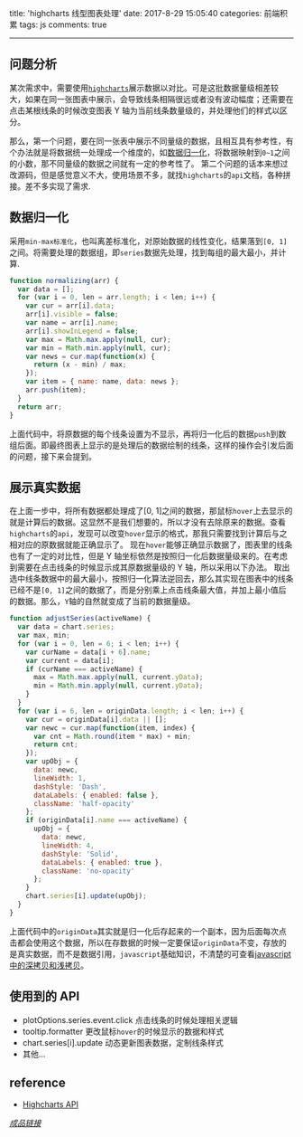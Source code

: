title: 'highcharts 线型图表处理'
date: 2017-8-29 15:05:40
categories: 前端积累
tags: js
comments: true

---

## 问题分析

某次需求中，需要使用[`highcharts`](https://www.highcharts.com/)展示数据以对比。可是这批数据量级相差较大，如果在同一张图表中展示，会导致线条相隔很远或者没有波动幅度；还需要在点击某根线条的时候改变图表 Y 轴为当前线条数量级的，并处理他们的样式以区分。

  <!-- more -->

那么，第一个问题，要在同一张表中展示不同量级的数据，且相互具有参考性，有个办法就是将数据统一处理成一个维度的，如[数据归一化](https://baike.baidu.com/item/%E5%BD%92%E4%B8%80%E5%8C%96%E6%96%B9%E6%B3%95)，将数据映射到`0~1`之间的小数，那不同量级的数据之间就有一定的参考性了。
第二个问题的话本来想过改源码，但是感觉意义不大，使用场景不多，就找`highcharts`的`api`文档，各种拼接。差不多实现了需求.

## 数据归一化

采用`min-max标准化`，也叫离差标准化，对原始数据的线性变化，结果落到`[0, 1]`之间。将需要处理的数据组，即`series`数据先处理，找到每组的最大最小，并计算.

```js
function normalizing(arr) {
  var data = [];
  for (var i = 0, len = arr.length; i < len; i++) {
    var cur = arr[i].data;
    arr[i].visible = false;
    var name = arr[i].name;
    arr[i].showInLegend = false;
    var max = Math.max.apply(null, cur);
    var min = Math.min.apply(null, cur);
    var news = cur.map(function(x) {
      return (x - min) / max;
    });
    var item = { name: name, data: news };
    arr.push(item);
  }
  return arr;
}
```

上面代码中，将原数据的每个线条设置为不显示，再将归一化后的数据`push`到数组后面。即最终图表上显示的是处理后的数据绘制的线条，这样的操作会引发后面的问题，接下来会提到。

## 展示真实数据

在上面一步中，将所有数据都处理成了[0, 1]之间的数据，那鼠标`hover`上去显示的就是计算后的数据。这显然不是我们想要的，所以才没有去除原来的数据。查看`highcharts`的`api`，发现可以改变`hover`显示的格式，那我只需要找到计算后与之相对应的原数据就能正确显示了。
现在`hover`能够正确显示数据了，图表里的线条也有了一定的对比性，但是 Y 轴坐标依然是按照归一化后数据量级来的。在考虑到需要在点击线条的时候显示成其原数据量级的 Y 轴，所以采用以下办法。
取出选中线条数据中的最大最小，按照归一化算法逆回去，那么其实现在图表中的线条已经不是`[0, 1]`之间的数据了，而是分别乘上点击线条最大值，并加上最小值后的数据。那么，`Y`轴的自然就变成了当前的数据量级。

```js
function adjustSeries(activeName) {
  var data = chart.series;
  var max, min;
  for (var i = 0, len = 6; i < len; i++) {
    var curName = data[i + 6].name;
    var current = data[i];
    if (curName === activeName) {
      max = Math.max.apply(null, current.yData);
      min = Math.min.apply(null, current.yData);
    }
  }
  for (var i = 6, len = originData.length; i < len; i++) {
    var cur = originData[i].data || [];
    var newc = cur.map(function(item, index) {
      var cnt = Math.round(item * max) + min;
      return cnt;
    });
    var upObj = {
      data: newc,
      lineWidth: 1,
      dashStyle: 'Dash',
      dataLabels: { enabled: false },
      className: 'half-opacity'
    };
    if (originData[i].name === activeName) {
      upObj = {
        data: newc,
        lineWidth: 4,
        dashStyle: 'Solid',
        dataLabels: { enabled: true },
        className: 'no-opacity'
      };
    }
    chart.series[i].update(upObj);
  }
}
```

上面代码中的`originData`其实就是归一化后存起来的一个副本，因为后面每次点击都会使用这个数据，所以在存数据的时候一定要保证`originData`不变，存放的是真实数据，而不是数据引用，`javascript`基础知识，不清楚的可查看[javascript 中的深拷贝和浅拷贝](https://www.zhihu.com/question/23031215)。

## 使用到的 API

- plotOptions.series.event.click 点击线条的时候处理相关逻辑
- tooltip.formatter 更改鼠标`hover`的时候显示的数据和样式
- chart.series[i].update 动态更新图表数据，定制线条样式
- 其他...

## reference

- [Highcharts API](http://api.highcharts.com/highcharts)

[_成品链接_](http://dearxiaojie.top/note/demos/highcharts.html)
